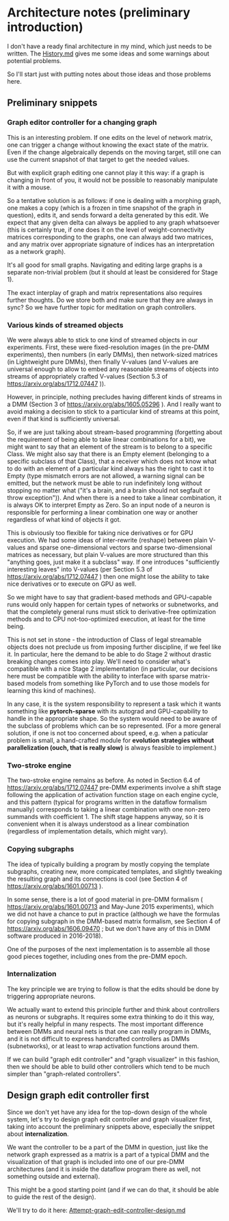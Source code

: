 # Architecture notes (preliminary introduction)

I don't have a ready final architecture in my mind, which just needs to be written. The [History.md](History.md) gives me some ideas and some warnings about potential problems.

So I'll start just with putting notes about those ideas and those problems here.

## Preliminary snippets

### Graph editor controller for a changing graph

This is an interesting problem. If one edits on the level of network matrix, one can trigger a change without knowing the exact state of the matrix. Even if the change algebraically depends on the moving target, still one can use the current snapshot of that target to get the needed values.

But with explicit graph editing one cannot play it this way: if a graph is changing in front of you, it would not be possible to reasonably manipulate it with a mouse.

So a tentative solution is as follows: if one is dealing with a morphing graph, one makes a copy (which is a frozen in time snapshot of the graph in question), edits it, and sends forward a delta generated by this edit. We expect that any given delta can always be applied to any graph whatsoever (this is certainly true, if one does it on the level of weight-connectivity matrices corresponding to the graphs, one can always add two matrices, and any matrix over appropriate signature of indices has an interpretation as a network graph).

It's all good for small graphs. Navigating and editing large graphs is a separate non-trivial problem (but it should at least be considered for Stage 1).

The exact interplay of graph and matrix representations also requires further thoughts. Do we store both and make sure that they are always in sync? So we have further topic for meditation on graph controllers.

### Various kinds of streamed objects

We were always able to stick to one kind of streamed objects in our experiments. First, these were fixed-resolution images (in the pre-DMM experiments), then numbers (in early DMMs), then network-sized matrices (in Lightweight pure DMMs), then finally V-values (and V-values are universal enough to allow to embed any reasonable streams of objects into streams of appropriately crafted V-values (Section 5.3 of https://arxiv.org/abs/1712.07447 )).

However, in principle, nothing precludes having different kinds of streams in a DMM (Section 3 of https://arxiv.org/abs/1605.05296 ). And I really want to avoid making a decision to stick to a particular kind of streams at this point, even if that kind is sufficiently universal.

So, if we are just talking about stream-based programming (forgetting about the requirement of being able to take linear combinations for a bit), we might want to say that an element of the stream is to belong to a specific Class. We might also say that there is an Empty element (belonging to a specific subclass of that Class), that a receiver which does not know what to do with an element of a particular kind always has the right to cast it to Empty (type mismatch errors are not allowed, a warning signal can be emitted, but the network must be able to run indefinitely long without stopping no matter what ("it's a brain, and a brain should not segfault or throw exception")). And when there is a need to take a linear combination, it is always OK to interpret Empty as Zero. So an input node of a neuron is responsible for performing a linear combination one way or another regardless of what kind of objects it got.

This is obviously too flexible for taking nice derivatives or for GPU execution. We had some ideas of inter-rewrite (reshape) between plain V-values and sparse one-dimensional vectors and sparse two-dimensional matrices as necessary, but plain V-values are more structured than this "anything goes, just make it a subclass" way. If one introduces "sufficiently interesting leaves" into V-values (per Section 5.3 of https://arxiv.org/abs/1712.07447 ) then one might lose the ability to take nice derivatives or to execute on GPU as well.

So we might have to say that gradient-based methods and GPU-capable runs would only happen for certain types of networks or subnetworks, and that the completely general runs must stick to derivative-free optimization methods and to CPU not-too-optimized execution, at least for the time being.

This is not set in stone - the introduction of Class of legal streamable objects does not preclude us from imposing further discipline, if we feel like it. In particular, here the demand to be able to do Stage 2 without drastic breaking changes comes into play. We'll need to consider what's compatible with a nice Stage 2 implementation (in particular, our decisions here must be compatible with the ability to interface with sparse matrix-based models from something like PyTorch and to use those models for learning this kind of machines).

In any case, it is the system responsibility to represent a task which it wants something like **pytorch-sparse** with its autograd and GPU-capability to handle in the appropriate shape. So the system would need to be aware of the subclass of problems which can be so represented. (For a more general solution, if one is not too concerned about speed, e.g. when a paticular problem is small, a hand-crafted module for **evolution strategies without parallelization (ouch, that is really slow)** is always feasible to implement.)

### Two-stroke engine

The two-stroke engine remains as before. As noted in Section 6.4 of https://arxiv.org/abs/1712.07447 pre-DMM experiments involve a shift stage following the application of activation function stage on each engine cycle, and this pattern (typical for programs written in the dataflow formalism manually) corresponds to taking a linear combination with one non-zero summands with coefficient 1. The shift stage happens anyway, so it is convenient when it is always understood as a linear combination (regardless of implementation details, which might vary).

### Copying subgraphs

The idea of typically building a program by mostly copying the template subgraphs, creating new, more compicated templates, and slightly tweaking the resulting graph and its connections is cool (see Section 4 of https://arxiv.org/abs/1601.00713 ).

In some sense, there is a lot of good material in pre-DMM formalism ( https://arxiv.org/abs/1601.00713 and May-June 2015 experiments), which we did not have a chance to put in practice (although we have the formulas for copying subgraph in the DMM-based matrix formalism, see Section 4 of https://arxiv.org/abs/1606.09470 ; but we don't have any of this in DMM software produced in 2016-2018).

One of the purposes of the next implementation is to assemble all those good pieces together, including ones from the pre-DMM epoch.

### Internalization

The key principle we are trying to follow is that the edits should be done by triggering appropriate neurons.

We actually want to extend this principle further and think about controllers as neurons or subgraphs. It requires some extra thinking to do it this way, but it's really helpful in many respects. The most important difference between DMMs and neural nets is that one can really program in DMMs, and it is not difficult to express handcrafted controllers as DMMs (subnetworks), or at least to wrap activation functions around them. 

If we can build "graph edit controller" and "graph visualizer" in this fashion, then we should be able to build other controllers which tend to be much simpler than "graph-related controllers".

## Design graph edit controller first

Since we don't yet have any idea for the top-down design of the whole system, let's try to design graph edit controller and graph visualizer first, taking into account the preliminary snippets above, especially the snippet about **internalization**.

We want the controller to be a part of the DMM in question, just like the network graph expressed as a matrix is a part of a typical DMM and the visualization of that graph is included into one of our pre-DMM architectures (and it is inside the dataflow program there as well, not something outside and external).

This might be a good starting point (and if we can do that, it should be able to guide the rest of the design).

We'll try to do it here: [Attempt-graph-edit-controller-design.md](Attempt-graph-edit-controller-design.md)
